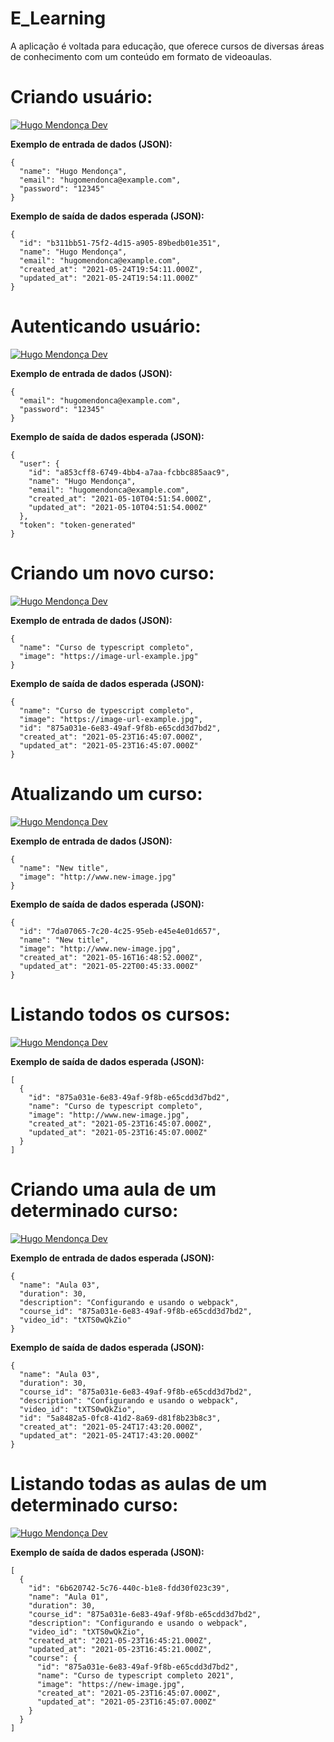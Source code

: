 # E_Learning
A aplicação é voltada para educação, que oferece cursos de diversas áreas de conhecimento com um conteúdo em formato de videoaulas.

# Criando usuário:
<a href="#"><img alt="Hugo Mendonça Dev" src="https://img.shields.io/badge/%2FUSER-POST-brightgreen"/></a>


**Exemplo de entrada de dados (JSON):**
```
{
  "name": "Hugo Mendonça",
  "email": "hugomendonca@example.com",
  "password": "12345"
}
```
**Exemplo de saída de dados esperada (JSON):**
```
{
  "id": "b311bb51-75f2-4d15-a905-89bedb01e351",
  "name": "Hugo Mendonça",
  "email": "hugomendonca@example.com",
  "created_at": "2021-05-24T19:54:11.000Z",
  "updated_at": "2021-05-24T19:54:11.000Z"
}
```

# Autenticando usuário:
<a href="#"><img alt="Hugo Mendonça Dev" src="https://img.shields.io/badge/%2FSESSION-POST-brightgreen"/></a>

**Exemplo de entrada de dados (JSON):**
```
{
  "email": "hugomendonca@example.com",
  "password": "12345"
}
```

**Exemplo de saída de dados esperada (JSON):**
```
{
  "user": {
    "id": "a853cff8-6749-4bb4-a7aa-fcbbc885aac9",
    "name": "Hugo Mendonça",
    "email": "hugomendonca@example.com",
    "created_at": "2021-05-10T04:51:54.000Z",
    "updated_at": "2021-05-10T04:51:54.000Z"
  },
  "token": "token-generated"
}
```
# Criando um novo curso:
<a href="#"><img alt="Hugo Mendonça Dev" src="https://img.shields.io/badge/%2FCOURSES-POST-brightgreen"/></a>

**Exemplo de entrada de dados (JSON):**
```
{
  "name": "Curso de typescript completo",
  "image": "https://image-url-example.jpg"
}
```

**Exemplo de saída de dados esperada (JSON):**
```
{
  "name": "Curso de typescript completo",
  "image": "https://image-url-example.jpg",
  "id": "875a031e-6e83-49af-9f8b-e65cdd3d7bd2",
  "created_at": "2021-05-23T16:45:07.000Z",
  "updated_at": "2021-05-23T16:45:07.000Z"
}
```

# Atualizando um curso:
<a href="#"><img alt="Hugo Mendonça Dev" src="https://img.shields.io/badge/%2FCOURSES:ID-PUT-important"/></a>

**Exemplo de entrada de dados (JSON):**
```
{
  "name": "New title",
  "image": "http://www.new-image.jpg"
}
```

**Exemplo de saída de dados esperada (JSON):**
```
{
  "id": "7da07065-7c20-4c25-95eb-e45e4e01d657",
  "name": "New title",
  "image": "http://www.new-image.jpg",
  "created_at": "2021-05-16T16:48:52.000Z",
  "updated_at": "2021-05-22T00:45:33.000Z"
}
```

# Listando todos os cursos:
<a href="#"><img alt="Hugo Mendonça Dev" src="https://img.shields.io/badge/%2FCOURSES-GET-blueviolet"/></a>


**Exemplo de saída de dados esperada (JSON):**
```
[
  {
    "id": "875a031e-6e83-49af-9f8b-e65cdd3d7bd2",
    "name": "Curso de typescript completo",
    "image": "http://www.new-image.jpg",
    "created_at": "2021-05-23T16:45:07.000Z",
    "updated_at": "2021-05-23T16:45:07.000Z"
  }
]
```

# Criando uma aula de um determinado curso:
<a href="#"><img alt="Hugo Mendonça Dev" src="https://img.shields.io/badge/%2FLESSON-POST-brightgreen"/></a>


**Exemplo de entrada de dados esperada (JSON):**
```
{
  "name": "Aula 03",
  "duration": 30,
  "description": "Configurando e usando o webpack",
  "course_id": "875a031e-6e83-49af-9f8b-e65cdd3d7bd2",
  "video_id": "tXTS0wQkZio"
}
```

**Exemplo de saída de dados esperada (JSON):**
```
{
  "name": "Aula 03",
  "duration": 30,
  "course_id": "875a031e-6e83-49af-9f8b-e65cdd3d7bd2",
  "description": "Configurando e usando o webpack",
  "video_id": "tXTS0wQkZio",
  "id": "5a8482a5-0fc8-41d2-8a69-d81f8b23b8c3",
  "created_at": "2021-05-24T17:43:20.000Z",
  "updated_at": "2021-05-24T17:43:20.000Z"
}
```

# Listando todas as aulas de um determinado curso:
<a href="#"><img alt="Hugo Mendonça Dev" src="https://img.shields.io/badge/%2FLESSON:ID/LESSONS-POST-blueviolet"/></a>

**Exemplo de saída de dados esperada (JSON):**
```
[
  {
    "id": "6b620742-5c76-440c-b1e8-fdd30f023c39",
    "name": "Aula 01",
    "duration": 30,
    "course_id": "875a031e-6e83-49af-9f8b-e65cdd3d7bd2",
    "description": "Configurando e usando o webpack",
    "video_id": "tXTS0wQkZio",
    "created_at": "2021-05-23T16:45:21.000Z",
    "updated_at": "2021-05-23T16:45:21.000Z",
    "course": {
      "id": "875a031e-6e83-49af-9f8b-e65cdd3d7bd2",
      "name": "Curso de typescript completo 2021",
      "image": "https://new-image.jpg",
      "created_at": "2021-05-23T16:45:07.000Z",
      "updated_at": "2021-05-23T16:45:07.000Z"
    }
  }
]
```
